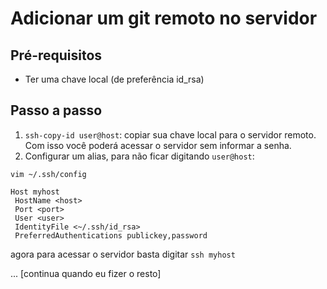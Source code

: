 # Adicionar um git remoto no servidor

## Pré-requisitos
- Ter uma chave local (de preferência id_rsa)

## Passo a passo

1. `ssh-copy-id user@host`: copiar sua chave local para o servidor remoto. Com isso você poderá acessar o servidor sem informar a senha.
2. Configurar um alias, para não ficar digitando `user@host`:

`vim ~/.ssh/config`

```
Host myhost
 HostName <host>
 Port <port>
 User <user>
 IdentityFile <~/.ssh/id_rsa>
 PreferredAuthentications publickey,password
```

agora para acessar o servidor basta digitar `ssh myhost`

...
[continua quando eu fizer o resto]
